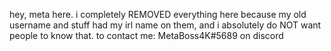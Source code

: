 hey, meta here.
i completely REMOVED everything here because my old username and stuff had my irl name on them, and i absolutely do NOT want people to know that.
to contact me: MetaBoss4K#5689 on discord
